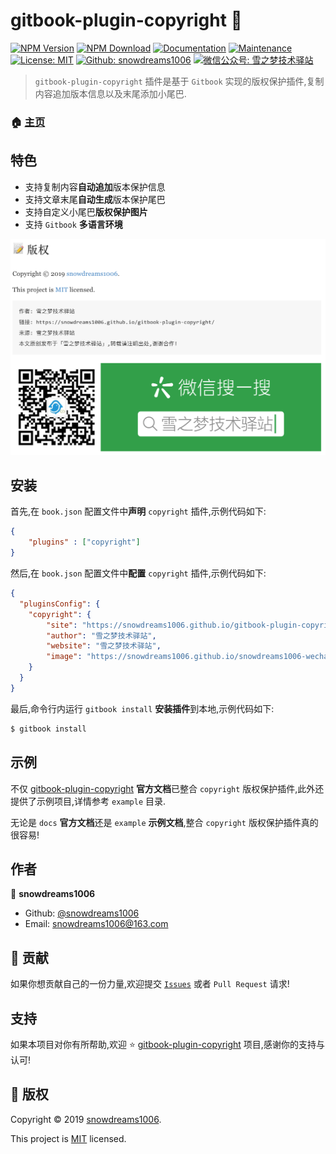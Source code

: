 # gitbook-plugin-copyright 👋

[![NPM Version](https://img.shields.io/npm/v/gitbook-plugin-copyright.svg)](https://www.npmjs.com/package/gitbook-plugin-copyright)
[![NPM Download](https://img.shields.io/npm/dt/gitbook-plugin-copyright.svg)](https://www.npmjs.com/package/gitbook-plugin-copyright)
[![Documentation](https://img.shields.io/badge/documentation-yes-brightgreen.svg)](https://github.com/snowdreams1006/gitbook-plugin-copyright#readme)
[![Maintenance](https://img.shields.io/badge/Maintained%3F-yes-green.svg)](https://github.com/snowdreams1006/gitbook-plugin-copyright/graphs/commit-activity)
[![License: MIT](https://img.shields.io/npm/l/gitbook-plugin-copyright.svg)](https://github.com/snowdreams1006/gitbook-plugin-copyright/blob/master/LICENSE)
[![Github: snowdreams1006](https://img.shields.io/badge/github-snowdreams1006-brightgreen.svg)](https://github.com/snowdreams1006)
[![微信公众号: 雪之梦技术驿站](https://img.shields.io/badge/%E5%BE%AE%E4%BF%A1%E5%85%AC%E4%BC%97%E5%8F%B7-%E9%9B%AA%E4%B9%8B%E6%A2%A6%E6%8A%80%E6%9C%AF%E9%A9%BF%E7%AB%99-brightgreen.svg)](https://snowdreams1006.github.io/snowdreams1006-wechat-public.jpeg)

> `gitbook-plugin-copyright` 插件是基于 `Gitbook` 实现的版权保护插件,复制内容追加版本信息以及末尾添加小尾巴.

### 🏠 [主页](https://github.com/snowdreams1006/gitbook-plugin-copyright#readme)

## 特色

- 支持复制内容**自动追加**版本保护信息
- 支持文章末尾**自动生成**版本保护尾巴
- 支持自定义小尾巴**版权保护图片**
- 支持 `Gitbook` **多语言环境**

![copyright-use-preview.png](copyright-use-preview.png)

## 安装

首先,在 `book.json` 配置文件中**声明** `copyright` 插件,示例代码如下:

```json
{
    "plugins" : ["copyright"]
}
```

然后,在 `book.json` 配置文件中**配置** `copyright` 插件,示例代码如下:

```json
{
  "pluginsConfig": {
    "copyright": {
        "site": "https://snowdreams1006.github.io/gitbook-plugin-copyright",
        "author": "雪之梦技术驿站",
        "website": "雪之梦技术驿站",
        "image": "https://snowdreams1006.github.io/snowdreams1006-wechat-open.png"
    }
  }
}
```

最后,命令行内运行 `gitbook install` **安装插件**到本地,示例代码如下:

```bash
$ gitbook install
```

## 示例

不仅 [gitbook-plugin-copyright](https://github.com/snowdreams1006/gitbook-plugin-copyright) **官方文档**已整合 `copyright` 版权保护插件,此外还提供了示例项目,详情参考 `example` 目录.

无论是 `docs` **官方文档**还是 `example` **示例文档**,整合 `copyright` 版权保护插件真的很容易!

## 作者

👤 **snowdreams1006**

- Github: [@snowdreams1006](https://github.com/snowdreams1006)
- Email: [snowdreams1006@163.com](mailto:snowdreams1006@163.com)

## 🤝 贡献

如果你想贡献自己的一份力量,欢迎提交 [`Issues`](https://github.com/snowdreams1006/gitbook-plugin-copyright/issues) 或者 `Pull Request` 请求!

## 支持

如果本项目对你有所帮助,欢迎 ⭐️ [gitbook-plugin-copyright](https://github.com/snowdreams1006/gitbook-plugin-copyright) 项目,感谢你的支持与认可!

## 📝 版权

Copyright © 2019 [snowdreams1006](https://github.com/snowdreams1006).

This project is [MIT](https://github.com/snowdreams1006/gitbook-plugin-copyright/blob/master/LICENSE) licensed.
